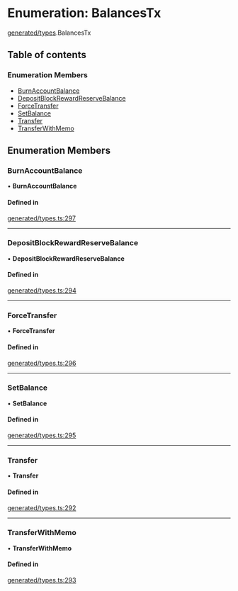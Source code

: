 # Enumeration: BalancesTx

[generated/types](../wiki/generated.types).BalancesTx

## Table of contents

### Enumeration Members

- [BurnAccountBalance](../wiki/generated.types.BalancesTx#burnaccountbalance)
- [DepositBlockRewardReserveBalance](../wiki/generated.types.BalancesTx#depositblockrewardreservebalance)
- [ForceTransfer](../wiki/generated.types.BalancesTx#forcetransfer)
- [SetBalance](../wiki/generated.types.BalancesTx#setbalance)
- [Transfer](../wiki/generated.types.BalancesTx#transfer)
- [TransferWithMemo](../wiki/generated.types.BalancesTx#transferwithmemo)

## Enumeration Members

### BurnAccountBalance

• **BurnAccountBalance**

#### Defined in

[generated/types.ts:297](https://github.com/PolymathNetwork/polymesh-sdk/blob/299ce247/src/generated/types.ts#L297)

___

### DepositBlockRewardReserveBalance

• **DepositBlockRewardReserveBalance**

#### Defined in

[generated/types.ts:294](https://github.com/PolymathNetwork/polymesh-sdk/blob/299ce247/src/generated/types.ts#L294)

___

### ForceTransfer

• **ForceTransfer**

#### Defined in

[generated/types.ts:296](https://github.com/PolymathNetwork/polymesh-sdk/blob/299ce247/src/generated/types.ts#L296)

___

### SetBalance

• **SetBalance**

#### Defined in

[generated/types.ts:295](https://github.com/PolymathNetwork/polymesh-sdk/blob/299ce247/src/generated/types.ts#L295)

___

### Transfer

• **Transfer**

#### Defined in

[generated/types.ts:292](https://github.com/PolymathNetwork/polymesh-sdk/blob/299ce247/src/generated/types.ts#L292)

___

### TransferWithMemo

• **TransferWithMemo**

#### Defined in

[generated/types.ts:293](https://github.com/PolymathNetwork/polymesh-sdk/blob/299ce247/src/generated/types.ts#L293)
